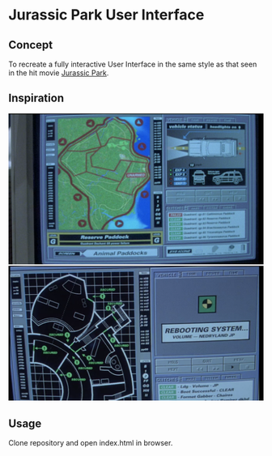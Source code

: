 # Jurassic Park User Interface

## Concept
To recreate a fully interactive User Interface in the same style as that seen in the hit movie [Jurassic Park](https://en.wikipedia.org/wiki/Jurassic_Park_(film)).

## Inspiration
![](screens/ss1.png)
![](screens/ss2.png)

## Usage
Clone repository and open index.html in browser.